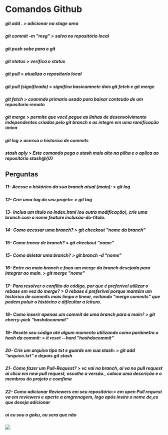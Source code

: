 # Comandos Github

##### git add . > adicionar na stage area

##### git commit -m "msg" > salva no repositório local

##### git push  sobe para o git

##### git status > verifica o status

##### git pull > atualiza o repositorio local

##### git pull (significado) > significa basicamnete dois git fetch e git merge

##### git fetch > coamndo primario usado para baixar conteudo de um repositorio remoto

##### git merge > permite que você pegue as linhas de desenvolvimento independentes criadas pelo git branch e as integre em uma ramificação única

##### git log > acessa o historico de commits

##### stash aply > Este comando pega o stash mais alto na pilha e o aplica ao repositório stash@{0}

##### 

## Perguntas

##### 11- Acesse o histórico da sua branch atual (main): > git log

##### 12- Crie uma tag do seu projeto: > git tag <nome>

##### 13- Inclua um título no index.html (ou outra modificação), crie uma branch com o nome feature inclusão-do-título. 

##### 14- Como acessar uma branch? > git checkout "nome da branch"

##### 15- Como trocar de branch? > git checkout "nome"

##### 15- Como deletar uma branch? > git branch -d "nome"

##### 16- Entre na main branch e faça um merge da branch desejada para integrar ao main. > git merge "nome"

##### 17- Para resolver o conflito do código, por que é preferível utilizar o rebase em vez do merge? > O rebase é preferível porque mantém um histórico de commits mais limpo e linear, evitando "merge commits" que podem poluir o histórico e dificultar a leitura.

##### 18- Como inserir apenas um commit de uma branch para a main? > git cherry-pick "hashdocommit"

##### 19- Resete seu código até algum momento utilizando como parâmetro o hash da commit: > it reset --hard "hashdocommit"

##### 20- Crie um arquivo tipo txt e guarde em sua stash: > git add "arquivo.txt" e depois git stash

##### 21- Como fazer um Pull-Request? > vc vai na branch, ai va no pull request ai clica em new pull request, escolhe a versão., coloca uma descrição e o membros do projeto e comfima 

##### 22- Como adicionar Reviewers em seu repositório:> em open Pull request va em reviewers e aperte a emgrenagem, logo após insira o nome de,es que deseja adicionar

##### oi eu sou o goku, ou sera que não 




![](head-gif.gif)